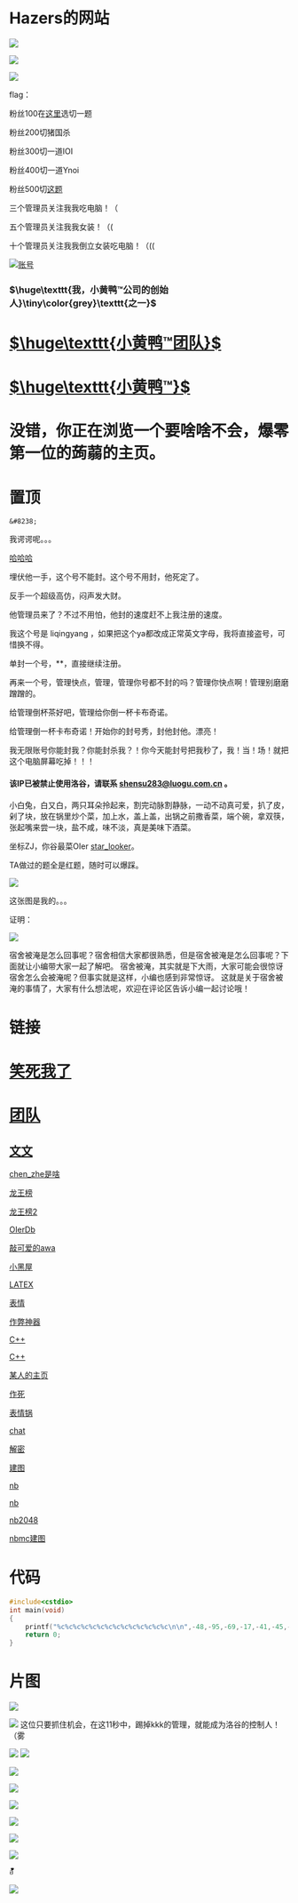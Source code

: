 # Hazers的网站

![](https://luogu.vercel.app/api?id=329087&dark_mode=true)

![](https://luogu.vercel.app/api?id=329087)

![](https://www.mcmod.cn/pages/tools/achievements/images/achievements/0_IfOxUEji.png)

flag：

粉丝100在[这里](https://www.luogu.com.cn/training/3210#problems)选切一题

粉丝200切猪国杀

粉丝300切一道IOI

粉丝400切一道Ynoi

粉丝500切[这题](https://www.luogu.com.cn/problem/P4118)

三个管理员关注我我吃电脑！（

五个管理员关注我我女装！（(

十个管理员关注我我倒立女装吃电脑！（((

[![](https://www.bilibili.com/favicon.ico)账号](https://space.bilibili.com/585152724)

### $\huge\texttt{我，小黄鸭™公司的创始人}\tiny\color{grey}\texttt{之一}$

# [$\huge\texttt{小黄鸭™团队}$](https://www.luogu.com.cn/team/27023)

# [$\huge\texttt{小黄鸭™}$](https://www.luogu.com.cn/blog/329087/xiao-huang-ya-gong-ju)

# 没错，你正在浏览一个要啥啥不会，爆零第一位的蒟蒻的主页。

# 置顶

```
&#8238;
```
我谔谔呢。。。

[哈哈哈](https://www.luogu.com.cn/discuss/show/231318)

埋伏他一手，这个号不能封。这个号不用封，他死定了。

反手一个超级高仿，闷声发大财。

他管理员来了？不过不用怕，他封的速度赶不上我注册的速度。

我这个号是 liqingуаng ，如果把这个уа都改成正常英文字母，我将直接盗号，可惜换不得。

单封一个号，**，直接继续注册。

再来一个号，管理快点，管理，管理你号都不封的吗？管理你快点啊！管理别磨磨蹭蹭的。

给管理倒杯茶好吧，管理给你倒一杯卡布奇诺。

给管理倒一杯卡布奇诺！开始你的封号秀，封他封他。漂亮！

我无限账号你能封我？你能封杀我？！你今天能封号把我秒了，我！当！场！就把这个电脑屏幕吃掉！！！

#### 该IP已被禁止使用洛谷，请联系 shensu283@luogu.com.cn 。

小白兔，白又白，两只耳朵拎起来，割完动脉割静脉，一动不动真可爱，扒了皮，剁了块，放在锅里炒个菜，加上水，盖上盖，出锅之前撒香菜，端个碗，拿双筷，张起嘴来尝一块，盐不咸，味不淡，真是美味下酒菜。

坐标ZJ，你谷最菜OIer
[star_looker](https://www.luogu.com.cn/user/342793)。

TA做过的题全是红题，随时可以爆踩。

![](https://cdn.luogu.com.cn/upload/image_hosting/2zi4zihd.png)

这张图是我的。。。

证明：

![](https://cdn.luogu.com.cn/upload/image_hosting/yfx33j0v.png)

宿舍被淹是怎么回事呢？宿舍相信大家都很熟悉，但是宿舍被淹是怎么回事呢？下面就让小编带大家一起了解吧。 宿舍被淹，其实就是下大雨，大家可能会很惊讶宿舍怎么会被淹呢？但事实就是这样，小编也感到非常惊讶。 这就是关于宿舍被淹的事情了，大家有什么想法呢，欢迎在评论区告诉小编一起讨论哦！


# 链接

# [笑死我了](https://www.luogu.com.cn/user/notification)

# [团队](https://www.luogu.com.cn/team/26151)

## [文文](https://www.luogu.com.cn/paste/7rmu8xyr)

[chen_zhe是啥](http://www.iwo.im/?q=chen_zhe)

[龙王榜](http://akioi.ml:8202/)

[龙王榜2](http://114.116.248.90:5000/)

[OIerDb](http://bytew.net/OIer/)

[敲可爱的awa](https://www.luogu.com.cn/theme/design/26425)

[小黑屋](https://www.xd0.com/admin/index.html?lang=cn
)

[LATEX](https://www.codecogs.com/latex/eqneditor.php?lang=zh-cn
)

[表情](https://studyingfather.blog.luogu.org/qq-stickers
)


[作弊神器](https://zh.numberempire.com/)

[C++](https://www.luogu.com.cn/blog/IsprimeBlog/qwqwq)

[C++](https://www.cnblogs.com/Xing-Ling/p/10929936.html)

[某人的主页](https://www.luogu.com.cn/user/311984)

[作死](https://likexia.gitee.io/xxhx/)

[表情锅](https://app.xuty.tk/static/app/index.html)

[chat](https://hack.chat/?Study_Hard)

[解密](http://nazo.one-story.cn/nazo-1)

[建图](https://csacademy.com/app/graph_editor/)

[nb](https://kana.byha.top:444/)

[nb](https://kana.byha.top:444/checkmate/room/1)

[nb2048](http://oprilzeng.com/2048/)

[nbmc建图](https://www.mcmod.cn/tools/achievements/)

# 代码

```cpp
#include<cstdio>
int main(void)
{
    printf("%c%c%c%c%c%c%c%c%c%c%c%c%c%c\n\n",-48,-95,-69,-17,-41,-45,-45,-48,-75,-29,-49,-48,-63,-53);
    return 0;
}
```

# &#8238;图片

![](https://cdn.luogu.com.cn/upload/image_hosting/su7ca463.png)

![](https://s1.ax1x.com/2020/04/29/J7s6Ig.png)
这位只要抓住机会，在这11秒中，踢掉kkk的管理，就能成为洛谷的控制人！（雾

![](https://cdn.luogu.com.cn/upload/image_hosting/2yt30eo7.png)
![](https://cdn.luogu.com.cn/upload/image_hosting/016vso6d.png)

![](https://cdn.luogu.com.cn/upload/image_hosting/k6sff4fh.png)

![](https://cdn.luogu.com.cn/upload/image_hosting/4ztbmrzd.png)

![](https://cdn.luogu.com.cn/upload/image_hosting/1qdggyxu.png)

![](https://cdn.luogu.com.cn/upload/image_hosting/hv7bei5h.png)

![](https://i0.hdslb.com/bfs/album/b98dc60a8c71b9f722154e2839845ef29bce737e.jpg)

![](https://i.loli.net/2020/06/21/Pz9hEYlHLnv2VoS.png)

อัััััััััััััััััััััััััััััััััััััััััััััััััััััััััััััััััััััััััััััััััััััััััััััััััััััััััััััััััััััััััััััััััััััััััััััััััััััััััััััััััััััััััััััััััััััััััััััััััััััััััััััััััััััััััััััััััััััััััััััััััััััััััััััััััััััััััััััััััััััััััััััััััััััััััััััััััััััััััััััััััััััััััััััััััััััััััััััััััััััััััััััััััััััััััััััััััััััััััััััััััััััััััััััััััััััััััััััััััััััััััััััััััััััััััััััััััััััััััััััััััััััััััััััััััััััััััััััััััััััััััััััััััััััััััััััััััััััััััััััััััััััััััััััััััััััััััััััััััััััััััััััััััััััััััััััััััััััััััััััััััััััััััััััััััััััััััััััััััััััััััััััััััััััััััััััััััััััััััััััััััััััััััั

![](https://cdn.luogu.com.cn/upload/usericon/344543.png)
